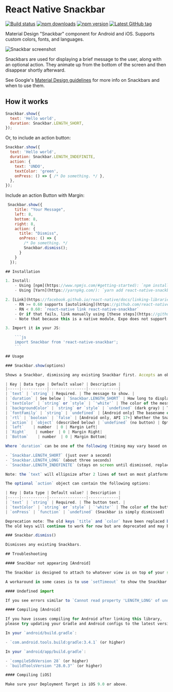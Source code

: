 # React Native Snackbar

[![Build status](https://travis-ci.org/cooperka/react-native-snackbar.svg?branch=master)](https://travis-ci.org/cooperka/react-native-snackbar)
[![npm downloads](https://img.shields.io/npm/dm/react-native-snackbar.svg)](https://www.npmjs.com/package/react-native-snackbar)
[![npm version](https://img.shields.io/npm/v/react-native-snackbar.svg)](https://www.npmjs.com/package/react-native-snackbar)
[![Latest GitHub tag](https://img.shields.io/github/tag/cooperka/react-native-snackbar.svg)](https://github.com/cooperka/react-native-snackbar)

Material Design "Snackbar" component for Android and iOS.
Supports custom colors, fonts, and languages.

![Snackbar screenshot](example/screenshots/snackbar.png)

Snackbars are used for displaying a brief message to the user, along with an optional action.
They animate up from the bottom of the screen and then disappear shortly afterward.

See Google's [Material Design guidelines](https://material.io/guidelines/components/snackbars-toasts.html) for more info on Snackbars
and when to use them.

## How it works

```js
Snackbar.show({
  text: 'Hello world',
  duration: Snackbar.LENGTH_SHORT,
});
```

Or, to include an action button:

```js
Snackbar.show({
  text: 'Hello world',
  duration: Snackbar.LENGTH_INDEFINITE,
  action: {
    text: 'UNDO',
    textColor: 'green',
    onPress: () => { /* Do something. */ },
  },
});
```

Include an action Button with Margin:


```js
 Snackbar.show({
    title: "Your Message",
    left: 8,
    bottom: 8,
    right: 8,
    action: {
      title: "Dismiss",
      onPress: () => {
        /* Do something. */
        Snackbar.dismiss();
      }
    }
  });

## Installation

1. Install:
    - Using [npm](https://www.npmjs.com/#getting-started): `npm install react-native-snackbar --save`
    - Using [Yarn](https://yarnpkg.com/): `yarn add react-native-snackbar`

2. [Link](https://facebook.github.io/react-native/docs/linking-libraries-ios.html):
    - RN >= 0.60 supports [autolinking](https://github.com/react-native-community/cli/blob/master/docs/autolinking.md): first `cd ios && pod install && cd ..`
    - RN < 0.60: `react-native link react-native-snackbar`
    - Or if that fails, link manually using [these steps](https://github.com/cooperka/react-native-snackbar/wiki/Manual-Installation)
    - Note that because this is a native module, Expo does not support it -- to use with Expo you need to [eject to ExpoKit](https://docs.expo.io/versions/latest/expokit/eject/)

3. Import it in your JS:

    ```js
    import Snackbar from 'react-native-snackbar';
    ```

## Usage

### Snackbar.show(options)

Shows a Snackbar, dismissing any existing Snackbar first. Accepts an object with the following options:

| Key | Data type | Default value? | Description |
|-----|-----------|----------------|-------------|
| `text` | `string` | Required. | The message to show. |
| `duration` | See below | `Snackbar.LENGTH_SHORT` | How long to display the Snackbar. |
| `textColor` | `string` or `style` | `'white'` | The color of the message text. |
| `backgroundColor` | `string` or `style` | `undefined` (dark gray) | The background color for the whole Snackbar. |
| `fontFamily` | `string` | `undefined` | [Android only] The basename of a `.ttf` font from `assets/fonts/` (see [setup guide](https://github.com/facebook/react-native/issues/25852) and [example app](/example), remember to `react-native link` after). |
| `rtl` | `boolean` | `false` | [Android only, API 17+] Whether the Snackbar should render right-to-left (requires `android:supportsRtl="true"`, see [setup guide](https://android-developers.googleblog.com/2013/03/native-rtl-support-in-android-42.html) and [example app](/example)). |
| `action` | `object` (described below) | `undefined` (no button) | Optional config for the action button (described below). |
| `left`    | number  | 0 | Margin Left|
| `Right`    | number  | 0 | Margin Right|
| `Bottom`    | number  | 0 | Margin Bottom|

Where `duration` can be one of the following (timing may vary based on device):

- `Snackbar.LENGTH_SHORT` (just over a second)
- `Snackbar.LENGTH_LONG` (about three seconds)
- `Snackbar.LENGTH_INDEFINITE` (stays on screen until dismissed, replaced, or action button is tapped)

Note: the `text` will ellipsize after 2 lines of text on most platforms. See [#110](https://github.com/cooperka/react-native-snackbar/issues/110) if you need to display more lines.

The optional `action` object can contain the following options:

| Key | Data type | Default value? | Description |
|-----|-----------|----------------|-------------|
| `text` | `string` | Required. | The button text. |
| `textColor` | `string` or `style` | `'white'` | The color of the button text. |
| `onPress` | `function` | `undefined` (Snackbar is simply dismissed) | A callback for when the user taps the button. |

Deprecation note: The old keys `title` and `color` have been replaced by `text` and `textColor` for consistency.
The old keys will continue to work for now but are deprecated and may be removed at any time.

### Snackbar.dismiss()

Dismisses any existing Snackbars.

## Troubleshooting

#### Snackbar not appearing [Android]

The Snackbar is designed to attach to whatever view is on top of your screen when `show` is called. If that view happens to be a temporary alert modal or some other view that goes away, you'll never see the Snackbar.

A workaround in some cases is to use `setTimeout` to show the Snackbar a few seconds later after the modal is gone. See [issue #28](https://github.com/cooperka/react-native-snackbar/issues/28) for further discussion. If you want to submit a PR to improve the view-finding logic, feel free.

#### Undefined import

If you see errors similar to `Cannot read property 'LENGTH_LONG' of undefined` or `Undefined not an object (NativeModules.RNSnackbar)`, please refer to [issue #43](https://github.com/cooperka/react-native-snackbar/issues/43) for help.

#### Compiling [Android]

If you have issues compiling for Android after linking this library,
please try updating your Gradle and Android configs to the latest versions. For example:

In your `android/build.gradle`:

- `com.android.tools.build:gradle:3.4.1` (or higher)

In your `android/app/build.gradle`:

- `compileSdkVersion 28` (or higher)
- `buildToolsVersion "28.0.3"` (or higher)

#### Compiling [iOS]

Make sure your Deployment Target is iOS 9.0 or above.
